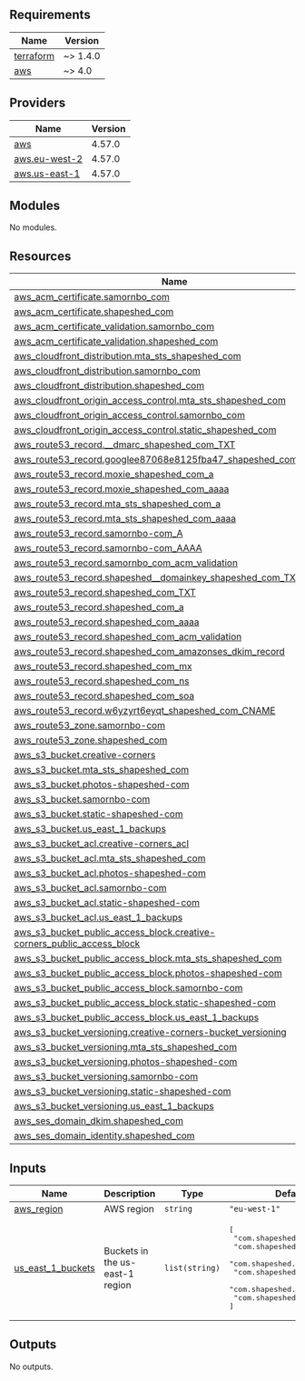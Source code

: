 ## Requirements

| Name | Version |
|------|---------|
| <a name="requirement_terraform"></a> [terraform](#requirement\_terraform) | ~> 1.4.0 |
| <a name="requirement_aws"></a> [aws](#requirement\_aws) | ~> 4.0 |

## Providers

| Name | Version |
|------|---------|
| <a name="provider_aws"></a> [aws](#provider\_aws) | 4.57.0 |
| <a name="provider_aws.eu-west-2"></a> [aws.eu-west-2](#provider\_aws.eu-west-2) | 4.57.0 |
| <a name="provider_aws.us-east-1"></a> [aws.us-east-1](#provider\_aws.us-east-1) | 4.57.0 |

## Modules

No modules.

## Resources

| Name | Type |
|------|------|
| [aws_acm_certificate.samornbo_com](https://registry.terraform.io/providers/hashicorp/aws/latest/docs/resources/acm_certificate) | resource |
| [aws_acm_certificate.shapeshed_com](https://registry.terraform.io/providers/hashicorp/aws/latest/docs/resources/acm_certificate) | resource |
| [aws_acm_certificate_validation.samornbo_com](https://registry.terraform.io/providers/hashicorp/aws/latest/docs/resources/acm_certificate_validation) | resource |
| [aws_acm_certificate_validation.shapeshed_com](https://registry.terraform.io/providers/hashicorp/aws/latest/docs/resources/acm_certificate_validation) | resource |
| [aws_cloudfront_distribution.mta_sts_shapeshed_com](https://registry.terraform.io/providers/hashicorp/aws/latest/docs/resources/cloudfront_distribution) | resource |
| [aws_cloudfront_distribution.samornbo_com](https://registry.terraform.io/providers/hashicorp/aws/latest/docs/resources/cloudfront_distribution) | resource |
| [aws_cloudfront_distribution.shapeshed_com](https://registry.terraform.io/providers/hashicorp/aws/latest/docs/resources/cloudfront_distribution) | resource |
| [aws_cloudfront_origin_access_control.mta_sts_shapeshed_com](https://registry.terraform.io/providers/hashicorp/aws/latest/docs/resources/cloudfront_origin_access_control) | resource |
| [aws_cloudfront_origin_access_control.samornbo_com](https://registry.terraform.io/providers/hashicorp/aws/latest/docs/resources/cloudfront_origin_access_control) | resource |
| [aws_cloudfront_origin_access_control.static_shapeshed_com](https://registry.terraform.io/providers/hashicorp/aws/latest/docs/resources/cloudfront_origin_access_control) | resource |
| [aws_route53_record.__dmarc_shapeshed_com_TXT](https://registry.terraform.io/providers/hashicorp/aws/latest/docs/resources/route53_record) | resource |
| [aws_route53_record.googlee87068e8125fba47_shapeshed_com_CNAME](https://registry.terraform.io/providers/hashicorp/aws/latest/docs/resources/route53_record) | resource |
| [aws_route53_record.moxie_shapeshed_com_a](https://registry.terraform.io/providers/hashicorp/aws/latest/docs/resources/route53_record) | resource |
| [aws_route53_record.moxie_shapeshed_com_aaaa](https://registry.terraform.io/providers/hashicorp/aws/latest/docs/resources/route53_record) | resource |
| [aws_route53_record.mta_sts_shapeshed_com_a](https://registry.terraform.io/providers/hashicorp/aws/latest/docs/resources/route53_record) | resource |
| [aws_route53_record.mta_sts_shapeshed_com_aaaa](https://registry.terraform.io/providers/hashicorp/aws/latest/docs/resources/route53_record) | resource |
| [aws_route53_record.samornbo-com_A](https://registry.terraform.io/providers/hashicorp/aws/latest/docs/resources/route53_record) | resource |
| [aws_route53_record.samornbo-com_AAAA](https://registry.terraform.io/providers/hashicorp/aws/latest/docs/resources/route53_record) | resource |
| [aws_route53_record.samornbo_com_acm_validation](https://registry.terraform.io/providers/hashicorp/aws/latest/docs/resources/route53_record) | resource |
| [aws_route53_record.shapeshed__domainkey_shapeshed_com_TXT](https://registry.terraform.io/providers/hashicorp/aws/latest/docs/resources/route53_record) | resource |
| [aws_route53_record.shapeshed_com_TXT](https://registry.terraform.io/providers/hashicorp/aws/latest/docs/resources/route53_record) | resource |
| [aws_route53_record.shapeshed_com_a](https://registry.terraform.io/providers/hashicorp/aws/latest/docs/resources/route53_record) | resource |
| [aws_route53_record.shapeshed_com_aaaa](https://registry.terraform.io/providers/hashicorp/aws/latest/docs/resources/route53_record) | resource |
| [aws_route53_record.shapeshed_com_acm_validation](https://registry.terraform.io/providers/hashicorp/aws/latest/docs/resources/route53_record) | resource |
| [aws_route53_record.shapeshed_com_amazonses_dkim_record](https://registry.terraform.io/providers/hashicorp/aws/latest/docs/resources/route53_record) | resource |
| [aws_route53_record.shapeshed_com_mx](https://registry.terraform.io/providers/hashicorp/aws/latest/docs/resources/route53_record) | resource |
| [aws_route53_record.shapeshed_com_ns](https://registry.terraform.io/providers/hashicorp/aws/latest/docs/resources/route53_record) | resource |
| [aws_route53_record.shapeshed_com_soa](https://registry.terraform.io/providers/hashicorp/aws/latest/docs/resources/route53_record) | resource |
| [aws_route53_record.w6yzyrt6eyqt_shapeshed_com_CNAME](https://registry.terraform.io/providers/hashicorp/aws/latest/docs/resources/route53_record) | resource |
| [aws_route53_zone.samornbo-com](https://registry.terraform.io/providers/hashicorp/aws/latest/docs/resources/route53_zone) | resource |
| [aws_route53_zone.shapeshed_com](https://registry.terraform.io/providers/hashicorp/aws/latest/docs/resources/route53_zone) | resource |
| [aws_s3_bucket.creative-corners](https://registry.terraform.io/providers/hashicorp/aws/latest/docs/resources/s3_bucket) | resource |
| [aws_s3_bucket.mta_sts_shapeshed_com](https://registry.terraform.io/providers/hashicorp/aws/latest/docs/resources/s3_bucket) | resource |
| [aws_s3_bucket.photos-shapeshed-com](https://registry.terraform.io/providers/hashicorp/aws/latest/docs/resources/s3_bucket) | resource |
| [aws_s3_bucket.samornbo-com](https://registry.terraform.io/providers/hashicorp/aws/latest/docs/resources/s3_bucket) | resource |
| [aws_s3_bucket.static-shapeshed-com](https://registry.terraform.io/providers/hashicorp/aws/latest/docs/resources/s3_bucket) | resource |
| [aws_s3_bucket.us_east_1_backups](https://registry.terraform.io/providers/hashicorp/aws/latest/docs/resources/s3_bucket) | resource |
| [aws_s3_bucket_acl.creative-corners_acl](https://registry.terraform.io/providers/hashicorp/aws/latest/docs/resources/s3_bucket_acl) | resource |
| [aws_s3_bucket_acl.mta_sts_shapeshed_com](https://registry.terraform.io/providers/hashicorp/aws/latest/docs/resources/s3_bucket_acl) | resource |
| [aws_s3_bucket_acl.photos-shapeshed-com](https://registry.terraform.io/providers/hashicorp/aws/latest/docs/resources/s3_bucket_acl) | resource |
| [aws_s3_bucket_acl.samornbo-com](https://registry.terraform.io/providers/hashicorp/aws/latest/docs/resources/s3_bucket_acl) | resource |
| [aws_s3_bucket_acl.static-shapeshed-com](https://registry.terraform.io/providers/hashicorp/aws/latest/docs/resources/s3_bucket_acl) | resource |
| [aws_s3_bucket_acl.us_east_1_backups](https://registry.terraform.io/providers/hashicorp/aws/latest/docs/resources/s3_bucket_acl) | resource |
| [aws_s3_bucket_public_access_block.creative-corners_public_access_block](https://registry.terraform.io/providers/hashicorp/aws/latest/docs/resources/s3_bucket_public_access_block) | resource |
| [aws_s3_bucket_public_access_block.mta_sts_shapeshed_com](https://registry.terraform.io/providers/hashicorp/aws/latest/docs/resources/s3_bucket_public_access_block) | resource |
| [aws_s3_bucket_public_access_block.photos-shapeshed-com](https://registry.terraform.io/providers/hashicorp/aws/latest/docs/resources/s3_bucket_public_access_block) | resource |
| [aws_s3_bucket_public_access_block.samornbo-com](https://registry.terraform.io/providers/hashicorp/aws/latest/docs/resources/s3_bucket_public_access_block) | resource |
| [aws_s3_bucket_public_access_block.static-shapeshed-com](https://registry.terraform.io/providers/hashicorp/aws/latest/docs/resources/s3_bucket_public_access_block) | resource |
| [aws_s3_bucket_public_access_block.us_east_1_backups](https://registry.terraform.io/providers/hashicorp/aws/latest/docs/resources/s3_bucket_public_access_block) | resource |
| [aws_s3_bucket_versioning.creative-corners-bucket_versioning](https://registry.terraform.io/providers/hashicorp/aws/latest/docs/resources/s3_bucket_versioning) | resource |
| [aws_s3_bucket_versioning.mta_sts_shapeshed_com](https://registry.terraform.io/providers/hashicorp/aws/latest/docs/resources/s3_bucket_versioning) | resource |
| [aws_s3_bucket_versioning.photos-shapeshed-com](https://registry.terraform.io/providers/hashicorp/aws/latest/docs/resources/s3_bucket_versioning) | resource |
| [aws_s3_bucket_versioning.samornbo-com](https://registry.terraform.io/providers/hashicorp/aws/latest/docs/resources/s3_bucket_versioning) | resource |
| [aws_s3_bucket_versioning.static-shapeshed-com](https://registry.terraform.io/providers/hashicorp/aws/latest/docs/resources/s3_bucket_versioning) | resource |
| [aws_s3_bucket_versioning.us_east_1_backups](https://registry.terraform.io/providers/hashicorp/aws/latest/docs/resources/s3_bucket_versioning) | resource |
| [aws_ses_domain_dkim.shapeshed_com](https://registry.terraform.io/providers/hashicorp/aws/latest/docs/resources/ses_domain_dkim) | resource |
| [aws_ses_domain_identity.shapeshed_com](https://registry.terraform.io/providers/hashicorp/aws/latest/docs/resources/ses_domain_identity) | resource |

## Inputs

| Name | Description | Type | Default | Required |
|------|-------------|------|---------|:--------:|
| <a name="input_aws_region"></a> [aws\_region](#input\_aws\_region) | AWS region | `string` | `"eu-west-1"` | no |
| <a name="input_us_east_1_buckets"></a> [us\_east\_1\_buckets](#input\_us\_east\_1\_buckets) | Buckets in the us-east-1 region | `list(string)` | <pre>[<br>  "com.shapeshed.bomberg",<br>  "com.shapeshed.cdn",<br>  "com.shapeshed.clearmatics",<br>  "com.shapeshed.auster",<br>  "com.shapeshed.orwell",<br>  "com.shapeshed.wozniak"<br>]</pre> | no |

## Outputs

No outputs.